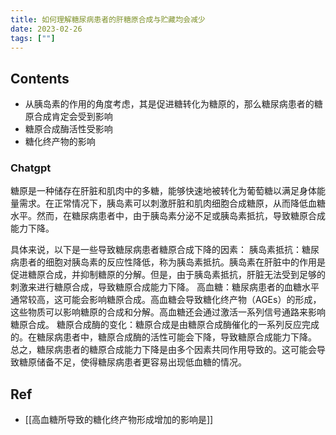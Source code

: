 ```yaml
---
title: 如何理解糖尿病患者的肝糖原合成与贮藏均会减少
date: 2023-02-26
tags: [""]
--- 
```


## Contents

- 从胰岛素的作用的角度考虑，其是促进糖转化为糖原的，那么糖尿病患者的糖原合成肯定会受到影响
- 糖原合成酶活性受影响
- 糖化终产物的影响

### Chatgpt

糖原是一种储存在肝脏和肌肉中的多糖，能够快速地被转化为葡萄糖以满足身体能量需求。在正常情况下，胰岛素可以刺激肝脏和肌肉细胞合成糖原，从而降低血糖水平。然而，在糖尿病患者中，由于胰岛素分泌不足或胰岛素抵抗，导致糖原合成能力下降。

具体来说，以下是一些导致糖尿病患者糖原合成下降的因素：
    胰岛素抵抗：糖尿病患者的细胞对胰岛素的反应性降低，称为胰岛素抵抗。胰岛素在肝脏中的作用是促进糖原合成，并抑制糖原的分解。但是，由于胰岛素抵抗，肝脏无法受到足够的刺激来进行糖原合成，导致糖原合成能力下降。
    高血糖：糖尿病患者的血糖水平通常较高，这可能会影响糖原合成。高血糖会导致糖化终产物（AGEs）的形成，这些物质可以影响糖原的合成和分解。高血糖还会通过激活一系列信号通路来影响糖原合成。
    糖原合成酶的变化：糖原合成是由糖原合成酶催化的一系列反应完成的。在糖尿病患者中，糖原合成酶的活性可能会下降，导致糖原合成能力下降。
总之，糖尿病患者的糖原合成能力下降是由多个因素共同作用导致的。这可能会导致糖原储备不足，使得糖尿病患者更容易出现低血糖的情况。

## Ref
- [[高血糖所导致的糖化终产物形成增加的影响是]]
